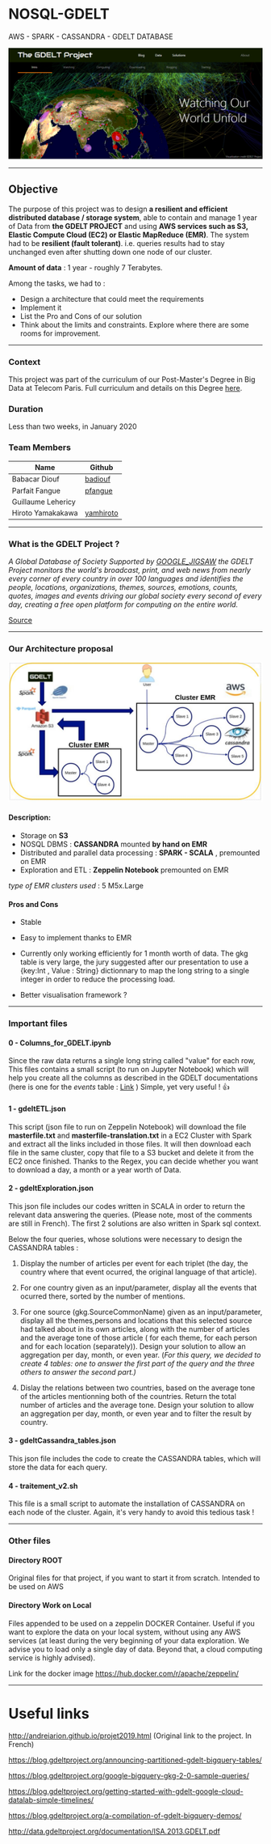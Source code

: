 # NOSQL-GDELT
AWS - SPARK - CASSANDRA - GDELT DATABASE

![alt text](https://github.com/yamhiroto/NOSQL-GDELT/raw/master/GDELTProjectmainpage.png)

- - - -
## Objective
The purpose of this project was to design **a resilient and efficient distributed database / storage system**, 
able to contain and manage 1 year of Data from **the GDELT PROJECT** and using **AWS services such as S3, Elastic Compute Cloud (EC2) or Elastic MapReduce (EMR)**. The system had to be **resilient (fault tolerant)**. i.e. queries results had to stay unchanged even after shutting down one node of our cluster.

**Amount of data** : 1 year - roughly 7 Terabytes.

Among the tasks, we had to :
- Design a architecture that could meet the requirements 
- Implement it
- List the Pro and Cons of our solution
- Think about the limits and constraints. Explore where there are some rooms for improvement.

- - - -
### Context
This project was part of the curriculum of our Post-Master's Degree in Big Data at Telecom Paris.
Full curriculum and details on this Degree [here](
https://www.telecom-paris.fr/en/post-masters-degree/all-post-masters-degree/post-masters-degree-in-big-data "here").

### Duration
Less than two weeks, in January 2020

### Team Members
Name  | Github
------------- | -------------
Babacar Diouf | [badiouf](http://github.com/badiouf "badiouf")
Parfait Fangue  | [pfangue](http://github.com/pfangue "pfangue")
Guillaume Lehericy |
Hiroto Yamakakawa | [yamhiroto](http://github.com/yamhiroto "yamhiroto")


- - - -
### What is the GDELT Project ?
*A Global Database of Society
Supported by [GOOGLE_JIGSAW](http://jigsaw.google.com "GOOGLE Jigsaw") the GDELT Project monitors the world's broadcast, print, and web news from nearly every corner of every country in over 100 languages and identifies the people, locations, organizations, themes, sources, emotions, counts, quotes, images and events driving our global society every second of every day, creating a free open platform for computing on the entire world.*

 [Source](https://www.gdeltproject.org/ "Source")

- - - -

### Our Architecture proposal

![alt text](https://github.com/yamhiroto/NOSQL-GDELT/raw/master/architecture.png)

#### Description:
- Storage on **S3**
- NOSQL DBMS : **CASSANDRA** mounted **by hand on EMR** 
- Distributed and parallel data processing : **SPARK - SCALA** , premounted on EMR
- Exploration and ETL : **Zeppelin Notebook** premounted on EMR

*type of EMR clusters used* : 5 M5x.Large

#### Pros and Cons
-  Stable
-  Easy to implement thanks to EMR

- Currently only working efficiently for 1 month worth of data. The gkg table is very large, the jury suggested after our presentation to use a {key:Int , Value : String} dictionnary to map the long string to a single integer in order to reduce the processing load.
- Better visualisation framework ?

- - - -
### Important files

#### 0 - Columns_for_GDELT.ipynb 
Since the raw data returns a single long string called "value" for each row,
This files contains a small script (to run on Jupyter Notebook) which will help you create all the columns as described in the GDELT documentations  (here is one for the *events* table : [Link](http://data.gdeltproject.org/documentation/GDELT-Event_Codebook-V2.0.pdf "link") )
Simple, yet very useful ! :thumbsup:

#### 1 - gdeltETL.json
This script (json file to run on Zeppelin Notebook) will download the file **masterfile.txt** and **masterfile-translation.txt** in a EC2 Cluster with Spark and extract all the links included in those files. It will then download each file in the same cluster, copy that file to a S3 bucket and delete it from the EC2 once finished.
Thanks to the Regex, you can decide whether you want to download a day, a month or a year worth of Data.


#### 2 - gdeltExploration.json
This json file includes our codes written in SCALA in order to return the relevant data answering the queries. (Please note, most of the comments are still in French). The first 2 solutions are also written in Spark sql context.

Below the four queries, whose solutions were necessary to design the CASSANDRA tables :

1. Display the number of articles per event for each triplet (the day, the country where that event ocurred, the original language of that article).

2. For one country given as an input/parameter, display all the events that ocurred there, sorted by the number of mentions. 

3. For one source (gkg.SourceCommonName) given as an input/parameter, display all the themes,persons and locations that this selected source had talked about in its own articles, along with the number of articles and the average tone of those article ( for each theme, for each person and for each location (separately)). Design your solution to allow an aggregation per day, month, or even year. (*For this query, we decided to create 4 tables: one to answer the first part of the query and the three others to answer the second part.)*

4. Dislay the relations between two countries, based on the average tone of the articles mentionning both of the countries. Return the total number of articles and the average tone.  Design your solution to allow an aggregation per day, month, or even year and to filter the result by country.



#### 3 - gdeltCassandra_tables.json
This json file includes the code to create the CASSANDRA tables, which will store the data for each query.

#### 4 - traitement_v2.sh
This file is a small script to automate the installation of CASSANDRA on each node of the cluster.
Again, it's very handy to avoid this tedious task !

- - - -
### Other files

#### Directory ROOT
Original files for that project, if you want to start it from scratch. Intended to be used on AWS 

#### Directory Work on Local
Files appended to be used on a zeppelin DOCKER Container.
Useful if you want to explore the data on your local system, without using any AWS services (at least during the very beginning of your data exploration. We advise you to load only a single day of data. Beyond that, a cloud computing service is highly advised).

Link for the docker image https://hub.docker.com/r/apache/zeppelin/


- - - -
# Useful links 

http://andreiarion.github.io/projet2019.html  (Original link to the project. In French)

https://blog.gdeltproject.org/announcing-partitioned-gdelt-bigquery-tables/

https://blog.gdeltproject.org/google-bigquery-gkg-2-0-sample-queries/

https://blog.gdeltproject.org/getting-started-with-gdelt-google-cloud-datalab-simple-timelines/

https://blog.gdeltproject.org/a-compilation-of-gdelt-bigquery-demos/

http://data.gdeltproject.org/documentation/ISA.2013.GDELT.pdf
    
   

